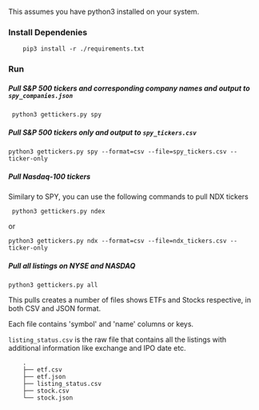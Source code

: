 This assumes you have python3 installed on your system.

### Install Dependenies

```
    pip3 install -r ./requirements.txt
```

### Run

##### Pull S&P 500 tickers and corresponding company names and output to `spy_companies.json`

```
 python3 gettickers.py spy
```

##### Pull S&P 500 tickers only and output to `spy_tickers.csv`

```
python3 gettickers.py spy --format=csv --file=spy_tickers.csv --ticker-only
```

##### Pull Nasdaq-100 tickers

Similary to SPY, you can use the following commands to pull NDX tickers

```
 python3 gettickers.py ndex
```

or

```
python3 gettickers.py ndx --format=csv --file=ndx_tickers.csv --ticker-only
```

##### Pull all listings on NYSE and NASDAQ

```
python3 gettickers.py all

```

This pulls creates a number of files shows ETFs and Stocks respective, in both CSV and JSON format.

Each file contains 'symbol' and 'name' columns or keys.

`listing_status.csv` is the raw file that contains all the listings with additional information like exchange and IPO date etc.

```
    .
    ├── etf.csv
    ├── etf.json
    ├── listing_status.csv
    ├── stock.csv
    └── stock.json
```
